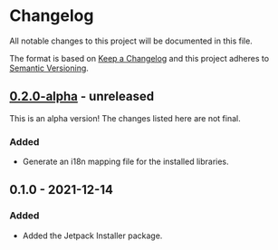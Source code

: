 # Changelog

All notable changes to this project will be documented in this file.

The format is based on [Keep a Changelog](https://keepachangelog.com/en/1.0.0/)
and this project adheres to [Semantic Versioning](https://semver.org/spec/v2.0.0.html).

## [0.2.0-alpha] - unreleased

This is an alpha version! The changes listed here are not final.

### Added
- Generate an i18n mapping file for the installed libraries.

## 0.1.0 - 2021-12-14
### Added
- Added the Jetpack Installer package.

[0.2.0-alpha]: https://github.com/Automattic/jetpack-composer-plugin/compare/v0.1.0...v0.2.0-alpha

